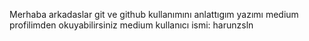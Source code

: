 Merhaba arkadaslar git ve github kullanımını anlattıgım yazımı medium profilimden okuyabilirsiniz 
medium kullanıcı ismi: harunzsln
